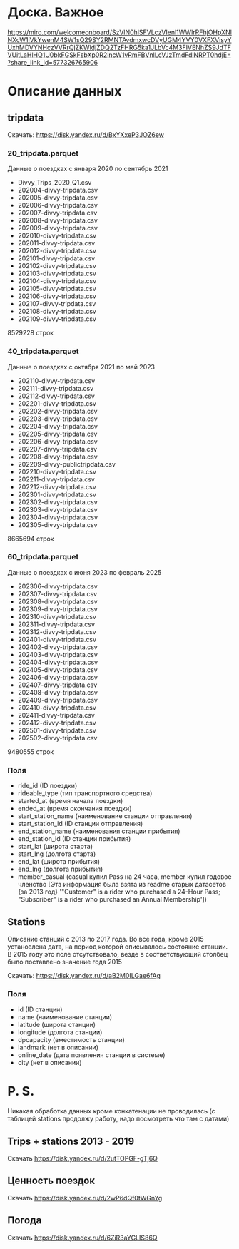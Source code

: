 # Доска. Важное
https://miro.com/welcomeonboard/SzVlN0hlSFVLczVIenl1WWlrRFhjOHpXNlNXcW1iVkYwenM4SW1sQ29SY2RMNTAvdmxwcDVyUGM4YVY0VXFXVisyYUxhMDVYNHczVVRrQjZKWldjZDQ2TzFHRG5ka1JLbVc4M3FIVENhZS9JdTFVUitLaHlHQ1U0bkFGSkFsbXp0R2lncW1vRmFBVnlLcVJzTmdFdlNRPT0hdjE=?share_link_id=577326765906

# Описание данных

## tripdata
Скачать: https://disk.yandex.ru/d/BxYXxeP3JOZ6ew

### 20_tripdata.parquet
Данные о поездках с января 2020 по сентябрь 2021
- Divvy_Trips_2020_Q1.csv
- 202004-divvy-tripdata.csv
- 202005-divvy-tripdata.csv
- 202006-divvy-tripdata.csv
- 202007-divvy-tripdata.csv
- 202008-divvy-tripdata.csv
- 202009-divvy-tripdata.csv
- 202010-divvy-tripdata.csv
- 202011-divvy-tripdata.csv
- 202012-divvy-tripdata.csv
- 202101-divvy-tripdata.csv
- 202102-divvy-tripdata.csv
- 202103-divvy-tripdata.csv
- 202104-divvy-tripdata.csv
- 202105-divvy-tripdata.csv
- 202106-divvy-tripdata.csv
- 202107-divvy-tripdata.csv
- 202108-divvy-tripdata.csv
- 202109-divvy-tripdata.csv

8529228 строк

### 40_tripdata.parquet
Данные о поездках с октября 2021 по май 2023
- 202110-divvy-tripdata.csv
- 202111-divvy-tripdata.csv
- 202112-divvy-tripdata.csv
- 202201-divvy-tripdata.csv
- 202202-divvy-tripdata.csv
- 202203-divvy-tripdata.csv
- 202204-divvy-tripdata.csv
- 202205-divvy-tripdata.csv
- 202206-divvy-tripdata.csv
- 202207-divvy-tripdata.csv
- 202208-divvy-tripdata.csv
- 202209-divvy-publictripdata.csv
- 202210-divvy-tripdata.csv
- 202211-divvy-tripdata.csv
- 202212-divvy-tripdata.csv
- 202301-divvy-tripdata.csv
- 202302-divvy-tripdata.csv
- 202303-divvy-tripdata.csv
- 202304-divvy-tripdata.csv
- 202305-divvy-tripdata.csv

8665694 строк

### 60_tripdata.parquet
Данные о поездках с июня 2023 по февраль 2025
- 202306-divvy-tripdata.csv
- 202307-divvy-tripdata.csv
- 202308-divvy-tripdata.csv
- 202309-divvy-tripdata.csv
- 202310-divvy-tripdata.csv
- 202311-divvy-tripdata.csv
- 202312-divvy-tripdata.csv
- 202401-divvy-tripdata.csv
- 202402-divvy-tripdata.csv
- 202403-divvy-tripdata.csv
- 202404-divvy-tripdata.csv
- 202405-divvy-tripdata.csv
- 202406-divvy-tripdata.csv
- 202407-divvy-tripdata.csv
- 202408-divvy-tripdata.csv
- 202409-divvy-tripdata.csv
- 202410-divvy-tripdata.csv
- 202411-divvy-tripdata.csv
- 202412-divvy-tripdata.csv
- 202501-divvy-tripdata.csv
- 202502-divvy-tripdata.csv

9480555 строк

### Поля
- ride_id (ID поездки)
- rideable_type (тип транспортного средства)
- started_at (время начала поездки)
- ended_at (время окончания поездки)
- start_station_name (наименование станции отправления)
- start_station_id (ID станции отправления)
- end_station_name (наименования станции прибытия)
- end_station_id (ID станции прибытия)
- start_lat (широта старта)
- start_lng (долгота старта)
- end_lat (широта прибытия)
- end_lng (долгота прибытия)
- member_casual (casual купил Pass на 24 часа, member купил годовое членство [Эта информация была взята из readme старых датасетов {за 2013 год} '"Customer" is a rider who purchased a 24-Hour Pass; "Subscriber" is a rider who purchased an Annual Membership'])

## Stations
Описание станций с 2013 по 2017 года. Во все года, кроме 2015 установлена дата, на период которой описывалось состояние станции. В 2015 году это поле отсутствовало, везде в соответствующий столбец было поставлено значение года 2015

Скачать: https://disk.yandex.ru/d/aB2M0ILGae6fAg

### Поля
- id (ID станции)
- name (наименование станции)
- latitude (широта станции)
- longitude (долгота станции)
- dpcapacity (вместимость станции)
- landmark (нет в описании)
- online_date (дата появления станции в системе)
- city (нет в описании)
###
# P. S.
Никакая обработка данных кроме конкатенации не проводилась (с таблицей stations продолжу работу, надо посмотреть что там с датами)

## Trips + stations 2013 - 2019
Скачать https://disk.yandex.ru/d/2utTOPGF-gTj6Q

## Ценность поездок
Скачать https://disk.yandex.ru/d/2wP6dQf0tWGnYg

## Погода
Скачать https://disk.yandex.ru/d/6ZiR3aYGLIS86Q